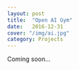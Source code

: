 ```yaml
---
layout: post
title:  "Open AI Gym"
date:   2016-12-31
cover: "/img/ai.jpg"
category: Projects
---
```



Coming soon...
